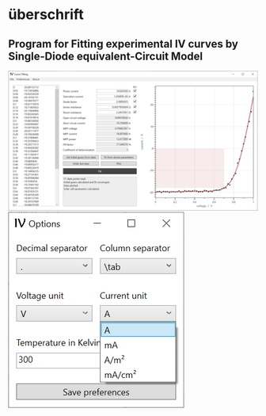 # überschrift

## Program for Fitting experimental IV curves by Single-Diode equivalent-Circuit Model


![screenshot of main program](./screenshots/program.png)
![screenshots of option window](./screenshots/options.png)
